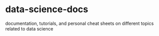 # data-science-docs
documentation, tutorials, and personal cheat sheets on different topics related to data science
